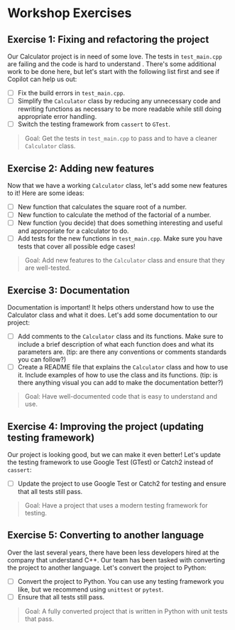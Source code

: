 # Workshop Exercises

## Exercise 1: Fixing and refactoring the project

Our Calculator project is in need of some love. The tests in `test_main.cpp` are failing and the code is hard to understand . There's some additional work to be done here, but let's start with the following list first and see if Copilot can help us out:

- [ ] Fix the build errors in `test_main.cpp`.
- [ ] Simplify the `Calculator` class by reducing any unnecessary code and rewriting functions as necessary to be more readable while still doing appropriate error handling.
- [ ] Switch the testing framework from `cassert` to `GTest`. 

> Goal: Get the tests in `test_main.cpp` to pass and to have a cleaner `Calculator` class.

## Exercise 2: Adding new features

Now that we have a working `Calculator` class, let's add some new features to it! Here are some ideas:

- [ ] New function that calculates the square root of a number.
- [ ] New function to calculate the method of the factorial of a number.
- [ ] New function (you decide) that does something interesting and useful and appropriate for a calculator to do.
- [ ] Add tests for the new functions in `test_main.cpp`. Make sure you have tests that cover all possible edge cases!

> Goal: Add new features to the `Calculator` class and ensure that they are well-tested.

## Exercise 3: Documentation

Documentation is important! It helps others understand how to use the Calculator class and what it does. Let's add some documentation to our project:

- [ ] Add comments to the `Calculator` class and its functions. Make sure to include a brief description of what each function does and what its parameters are. (tip: are there any conventions or comments standards you can follow?)
- [ ] Create a README file that explains the `Calculator` class and how to use it. Include examples of how to use the class and its functions. (tip: is there anything visual you can add to make the documentation better?)

> Goal: Have well-documented code that is easy to understand and use.

## Exercise 4: Improving the project (updating testing framework)

Our project is looking good, but we can make it even better! Let's update the testing framework to use Google Test (GTest) or Catch2 instead of `cassert`:

- [ ] Update the project to use Google Test or Catch2 for testing and ensure that all tests still pass.

> Goal: Have a project that uses a modern testing framework for testing.

## Exercise 5: Converting to another language

Over the last several years, there have been less developers hired at the company that understand C++. Our team has been tasked with converting the project to another language. Let's convert the project to Python:

- [ ] Convert the project to Python. You can use any testing framework you like, but we recommend using `unittest` or `pytest`.
- [ ] Ensure that all tests still pass.

> Goal: A fully converted project that is written in Python with unit tests that pass.